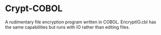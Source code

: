 # Crypt-COBOL
A rudimentary file encryption program written in COBOL.
EncryptIO.cbl has the same capabilities but runs with IO rather than editing files.

